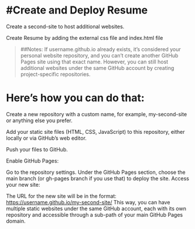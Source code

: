 #Create and Deploy Resume
=============================

Create a second-site to host additional websites.

Create Resume by adding the external css file and index.html file

> ##Notes:
If username.github.io already exists, it’s considered your personal website repository, and you can’t create another GitHub Pages site using that exact name. However, you can still host additional websites under the same GitHub account by creating project-specific repositories.

Here’s how you can do that:
===========================

Create a new repository with a custom name, for example, my-second-site or anything else you prefer.

Add your static site files (HTML, CSS, JavaScript) to this repository, either locally or via GitHub’s web editor.

Push your files to GitHub.

Enable GitHub Pages:

Go to the repository settings.
Under the GitHub Pages section, choose the main branch (or gh-pages branch if you use that) to deploy the site.
Access your new site:

The URL for the new site will be in the format: https://username.github.io/my-second-site/
This way, you can have multiple static websites under the same GitHub account, each with its own repository and accessible through a sub-path of your main GitHub Pages domain.


